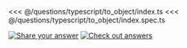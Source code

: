 <<< @/questions/typescript/to_object/index.ts
<<< @/questions/typescript/to_object/index.spec.ts

[![Share your answer](https://img.shields.io/badge/Share_your_answer-blue?style=flat)](https://github.com/tyankatsu0105/utility-challenges/issues/new?labels=answer,typescript-to_object&template=answer.md&title=typescript-to_object)
[![Check out answers](https://img.shields.io/badge/Check_out_answers-green?style=flat)](https://github.com/tyankatsu0105/utility-challenges/issues?q=is%3Aopen+label%3Atypescript-to_object+label%3Aanswer+)
